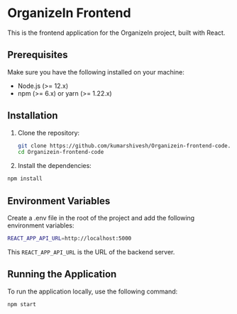 # OrganizeIn Frontend

This is the frontend application for the OrganizeIn project, built with React.

## Prerequisites

Make sure you have the following installed on your machine:

- Node.js (>= 12.x)
- npm (>= 6.x) or yarn (>= 1.22.x)

## Installation

1. Clone the repository:

   ```bash
   git clone https://github.com/kumarshivesh/Organizein-frontend-code.git
   cd Organizein-frontend-code
   ```

2. Install the dependencies:

```bash
npm install
```

## Environment Variables

Create a .env file in the root of the project and add the following environment variables:

```bash
REACT_APP_API_URL=http://localhost:5000
```
This `REACT_APP_API_URL` is the URL of the backend server.

## Running the Application

To run the application locally, use the following command:

```bash
npm start
```

